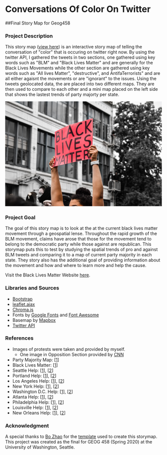 # Conversations Of Color On Twitter
##Final Story Map for Geog458

### Project Description
This story map ([view here](https://ttreat6.github.io/final_storymap/)) is an interactive story map of telling the conversation of "color" that is occuring on twitter right now. By using the twitter API, I gathered the tweets in two sections, one gathered using key words such as "BLM" and "Black Lives Matter" and are generally for the Black Lives Movements while the other section are gathered using key words such as "All lives Matter", "destructive", and AntifaTerrorists" and are all either agaisnt the movements or are "ignorant" to the issues. Using the tweets geolocated data, the are placed into two different maps. They are then used to compare to each other and a mini map placed on the left side that shows the lastest trends of party majorty per state.

![](img/blm2.jpg)

### Project Goal
The goal of this story map is to look at the at the current black lives matter movement through a geospatial lense. Throughout the rapid growth of the BLM movement, claims have arose that those for the movement tend to belong to the democratic party while those against are republican. This storymap puts this to test by studying the spatial trends of pro and against BLM tweets and comparing it to a map of current party majority in each state. They story also has the additional goal of providing information about the movement and how and where to learn more and help the cause.

Visit the Black Lives Matter Website [here](https://blacklivesmatter.com/).


### Libraries and Sources
- [Bootstrap](https://getbootstrap.com/)
- [leaflet.ajax](https://github.com/calvinmetcalf/leaflet-ajax)
- [Chroma.js](https://gka.github.io/chroma.js/)
- Fonts by [Google Fonts](https://developers.google.com/fonts) and [Font Awesome](http://fontawesome.io/)
- Basemap by [Mapbox](https://www.mapbox.com/)
- [Twitter API](https://developer.twitter.com/en/docs)

### References
- Images of protests were taken and provided by myself.
  - One image in Opposition Section provided by [CNN](https://www.cnn.com/2020/06/08/us/girl-black-lives-matter-montana-agitator-trnd/index.html)
- Party Majority Map: [[1](https://www.270towin.com/)]
- Black Lives Matter: [[1](https://blacklivesmatter.com/)]
- Seattle Help: [[1](https://blacklivesseattle.org/bail-fund/)], [[2](https://www.nwcombailfund.org/)]
- Portland Help: [[1](https://www.dontshootpdx.org/support-our-work/)], [[2](https://www.instagram.com/snackblocpdx)]
- Los Angeles Help: [[1](https://www.mutualaidla.org/)], [[2](https://bailproject.org/)]
- New York Help: [[1](https://www.blackvisionsmn.org/)], [[2](https://brooklynbailfund.org/)]
- Washington D.C. Help: [[1](https://www.instagram.com/freedomfightersdc/)], [[2](https://www.blacklivesmatterdmv.org/)]
- Atlanta Help: [[1](https://atlsolidarity.org/)], [[2](https://www.joincampaignzero.org/)]
- Philadelphia Help: [[1](https://www.phillybailfund.org/)], [[2](http://www.blmphilly.com/)]
- Louisville Help: [[1](https://www.instagram.com/freedomfightersdc/)], [[2](https://actionnetwork.org/fundraising/louisville-community-bail-fund/)]
- New Orleans Help: [[1](http://www.youthbreakout.org/)], [[2](https://donorbox.org/safety-freedom-fund)]


### Acknowledgment
A special thanks to [Bo Zhao](https://github.com/jakobzhao) for the [template](https://github.com/jakobzhao/storymap-test) used to create this storymap. This project was created as the final for GEOG 458 (Spring 2020) at the University of Washington, Seattle.
